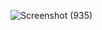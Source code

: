 ![Screenshot (935)](https://github.com/user-attachments/assets/5e3ea0ee-b3cc-415a-8fa7-d98792e4dfeb)
